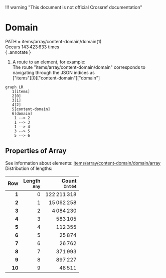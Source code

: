 !!! warning "This document is not official Crossref documentation"
# Domain
PATH = items/array/content-domain/domain(1)  
Occurs 143 423 633 times  
{ .annotate }

1. A route to an element, for example:  
   The route "items/array/content-domain/domain" corresponds to navigating through the JSON indices as  
   ["items"][0]["content-domain"]["domain"]  

```mermaid
graph LR
   1[items]
   2[0]
   3[1]
   4[2]
   5[content-domain]
   6[domain]
    1 --> 2
    1 --> 3
    1 --> 4
    3 --> 5
    5 --> 6
```


## Properties of Array
See information about elements: [items/array/content-domain/domain/array](array/index.md)  
Distribution of lengths:  

| **Row** | **Length**<br>`Any` | **Count**<br>`Int64` |
|--------:|--------------------:|---------------------:|
| **1**   | 0                   | 122 211 318          |
| **2**   | 1                   | 15 062 258           |
| **3**   | 2                   | 4 084 230            |
| **4**   | 3                   | 583 105              |
| **5**   | 4                   | 112 355              |
| **6**   | 5                   | 25 874               |
| **7**   | 6                   | 26 762               |
| **8**   | 7                   | 371 993              |
| **9**   | 8                   | 897 227              |
| **10**  | 9                   | 48 511               |

